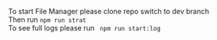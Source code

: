 To start File Manager please clone repo switch to dev branch  
Then run ```npm run strat```  
To see full logs please run ``` npm run start:log```
